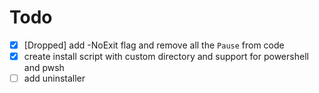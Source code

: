 # Todo
- [x] [Dropped] add -NoExit flag and remove all the `Pause` from code
- [x] create install script with custom directory and support for powershell and pwsh
- [ ] add uninstaller